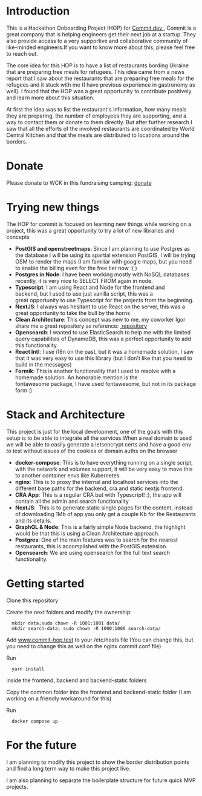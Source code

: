 # Introduction
This is a Hackathon Onboarding Project (HOP) for <a href="https://www.commit.dev" target="_blank" > Commit.dev </a>, Commit is a great company that is helping engineers get their next job at a startup. They also provide access to a very supportive and collaborative community of like-minded engineers.If you want to know more about this, please feel free to reach out.

The core idea for this HOP is to have a list of restaurants bording Ukraine that are preparing free meals for refugees. This idea came from a news report that I saw about the restaurants that are preparing free meals for the refugees and it stuck with me (I have previous experience in gastronomy as well). I found that the HOP was a great opportunity to contribute positively and learn more about this situation.

At first the idea was to list the restaurant's information, how many meals they are preparing, the number of employees they are supporting, and a way to contact them or donate to them directly. But after further research I saw that all the efforts of the involved restaurants are coordinated by World Central Kitchen and that the meals are distributed to locations around the borders.



# Donate
Please donate to WCK in this fundraising camping: <a href="https://donate.wck.org/give/f3789323/#!/donation/checkout" target="_blank" > donate </a>

# Trying new things
The HOP for commit is focused on learning new things while working on a project, this was a great opportunity to try a lot of new libraries and concepts 
- **PostGIS and openstreetmaps**: Since I am planning to use Postgres as the database I will be using its spartial extension PostGIS, I will be trying OSM to render the maps (I am familiar with google maps, but you need to enable the billing even for the free tier now :( )
- **Postgres in Node**: I have been working mostly with NoSQL databases recently, it is very nice to SELECT FROM again in node.
- **Typescript**: I am using React and Node for the frontend and backend, but I used to use just vanilla script, this was a great opportunity to use Typescript for the projects from the beginning.
- **NextJS**: I always was hesitant to use React on the server, this was a great opportunity to take the bull by the horns
- **Clean Architecture**: This concept was new to me, my coworker Igor share me a great repository as reference: <a href="https://github.com/igor-toporet/clean-arch-in-node" target="_blank" > repository </a> 
- **Opensearch**: I wanted to use ElasticSearch to help me with the limited query capabilities of DynamoDB, this was a perfect opportunity to add this functionality.
- **React Intl**: I use i18n on the past, but it was a homemade solution, I saw that it was very easy to use this library (but I don't like that you need to build in the messages)
- **Formik**: This is another functionality that I used to resolve with a homemade solution.
An honorable mention is the fontawesome package, I have used fontawesome, but not in its package form :)

# Stack and Architecture
This project is just for the local development, one of the goals with this setup is to be able to integrate all the services.When a real domain is used we will be able to easily generate a letsencrypt certs and have a good env to test without issues of the cookies or domain auths on the browser
- **docker-compose**: This is to have everything running on a single script, with the network and volumes support, it will be very easy to move this to another container envs like Kubernetes. 
- **nginx**: This is to proxy the internal and localhost services into the different base paths for the backend, cra and static nextjs frontend.
- **CRA App**: This is a regular CRA but with Typescript! :), the app will contain all the admin and search functionality
- **NextJS**:  This is to generate static single pages for the content, instead of downloading 1Mb of app you only get a couple Kb for the Restaurants and its details.
- **GraphQL & Node**: This is a fairly simple Node backend, the highlight would be that this is using a Clean Architecture approach.
- **Postgres**: One of the main features was to search for the nearest restaurants, this is accomplished with the PostGIS extension. 
- **Opensearch**: We are using opensearch for the full text search functionality.

# Getting started

Clone this repository

Create the next folders and modify the ownership:
```
  mkdir data;sudo chown -R 1001:1001 data/ 
  mkdir search-data; sudo chown -R 1000:1000 search-data/
```
Add www.commit-hop.test to your /etc/hosts file (You can change this, but you need to change this as well on the nginx commit.conf file)

Run  
```
  yarn install 
```
inside the frontend, backend and backend-static folders

Copy the common folder into the frontend and backend-static folder (I am working on a friendly workaround for this)

Run
```
  docker compose up
```

# For the future

I am planning to modify this project to show the border distribution points and find a long term way to make this project live.

I am also planning to separate the boilerplate structure for future quick MVP projects.

